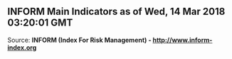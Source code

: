 ## INFORM Main Indicators as of Wed, 14 Mar 2018 03:20:01 GMT

Source: **INFORM (Index For Risk Management) - http://www.inform-index.org**